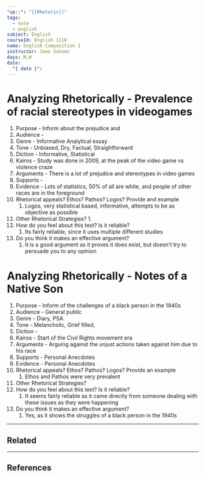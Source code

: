 ```yaml
---
"up::": "[[Rhetoric]]"
tags:
  - note
  - english
subject: English
courseId: English 1110
name: English Composition I
instructor: Joee Goheen
days: M,W
date:
  "{ date }":
---
```

# Analyzing Rhetorically - Prevalence of racial stereotypes in videogames

1. Purpose - Inform about the prejudice and 
2. Audience - 
3. Genre - Informative Analytical essay
4. Tone - Unbiased, Dry, Factual, Straightforward
5. Diction - Informative, Statistical
6. Kairos - Study was done in 2009, at the peak of the video game vs violence craze
7. Arguments - There is a lot of prejudice and stereotypes in video games
8. Supports - 
9. Evidence - Lots of statistics, 50% of all are white, and people of other races are in the foreground
10. Rhetorical appeals? Ethos? Pathos? Logos? Provide and example
	1. Logos, very statistical based, informative, attempts to be as objective as possible
11. Other Rhetorical Strategies?
	1. 
12. How do you feel about this text? Is it reliable?
	1. Its fairly reliable, since it uses multiple different studies 
13. Do you think it makes an effective argument?
	1. It is a good argument as it proves it does exist, but doesn't try to persuade you to any opinion


# Analyzing Rhetorically - Notes of a Native Son

1. Purpose - Inform of the challenges of a black person in the 1940s
2. Audience - General public
3. Genre - Diary, PSA
4. Tone - Melancholic, Grief filled, 
5. Diction - 
6. Kairos - Start of the Civil Rights movement era  
7. Arguments - Arguing against the unjust actions taken against him due to his race
8. Supports - Personal Anecdotes
9. Evidence - Personal Anecdotes
10. Rhetorical appeals? Ethos? Pathos? Logos? Provide an example
	1. Ethos and Pathos were very prevalent
11. Other Rhetorical Strategies?
12. How do you feel about this text? Is it reliable?
	1. It seems fairly reliable as it came directly from someone dealing with these issues as they were happening
13. Do you think it makes an effective argument?
	1. Yes, as it shows the struggles of a black person in the 1940s 

---
## Related

---

## References